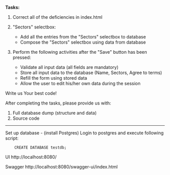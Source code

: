 **Tasks:**
1. Correct all of the deficiencies in index.html

2. "Sectors" selectbox:
   * Add all the entries from the "Sectors" selectbox to database
   * Compose the "Sectors" selectbox using data from database

3. Perform the following activities after the "Save" button has been pressed:
   * Validate all input data (all fields are mandatory)
   * Store all input data to the database (Name, Sectors, Agree to terms)
   * Refill the form using stored data
   * Allow the user to edit his/her own data during the session

 

Write us Your best code!

After completing the tasks, please provide us with:
1. Full database dump (structure and data)
2. Source code


---
Set up database - (install Postgres)
Login to postgres and execute following script:
```
    CREATE DATABASE testdb;
```
UI http://localhost:8080/

Swagger
http://localhost:8080/swagger-ui/index.html



